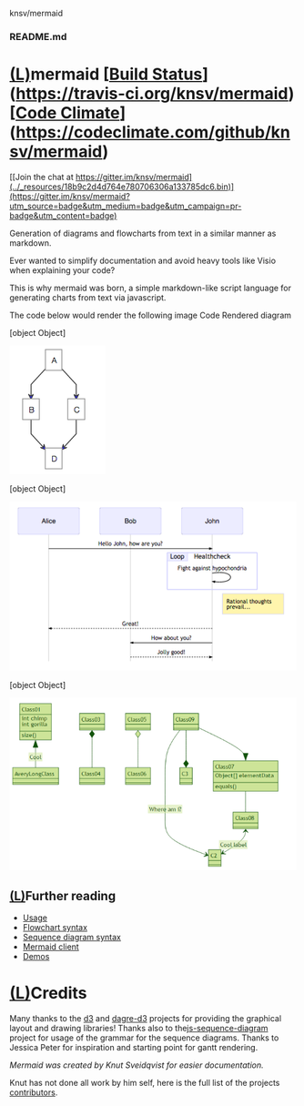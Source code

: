 knsv/mermaid

###    README.md

# [(L)](https://github.com/knsv/mermaid#mermaid--)mermaid [[Build Status](../_resources/af3359b6a330e8be6d21e0274c77bc30.bin)](https://travis-ci.org/knsv/mermaid)  [[Code Climate](../_resources/692c55ebbb03d490dc9307384d5ee66c.bin)](https://codeclimate.com/github/knsv/mermaid)

[[Join the chat at https://gitter.im/knsv/mermaid](../_resources/18b9c2d4d764e780706306a133785dc6.bin)](https://gitter.im/knsv/mermaid?utm_source=badge&utm_medium=badge&utm_campaign=pr-badge&utm_content=badge)

Generation of diagrams and flowcharts from text in a similar manner as markdown.

Ever wanted to simplify documentation and avoid heavy tools like Visio when explaining your code?

This is why mermaid was born, a simple markdown-like script language for generating charts from text via javascript.

The code below would render the following image
Code
Rendered diagram

 [object Object]

 [![Example 1](../_resources/92749f25781d1b94c7f66da4ecb7c52a.png)](https://camo.githubusercontent.com/1c020b882cc6351ddd7731c84292cde20b3d4a08/687474703a2f2f7777772e73766569646f2e636f6d2f6d65726d6169642f696d672f6578312e706e67)

 [object Object]

 [![Example 2](../_resources/1432b90ba687e69ea4547b2b9c5bfd29.png)](https://camo.githubusercontent.com/5bf9fdba85561d95d5a8ebddfd29e030647708d3/687474703a2f2f7777772e73766569646f2e636f6d2f6d65726d6169642f696d672f736571312e706e67)

 [object Object]

 [![Example 3](../_resources/6fe9ee849dbbf4f9800d392263413652.png)](https://github.com/knsv/mermaid/blob/master/docs/img/class-diagram.png)

## [(L)](https://github.com/knsv/mermaid#further-reading)Further reading

- [Usage](http://knsv.github.io/mermaid/#usage)
- [Flowchart syntax](http://knsv.github.io/mermaid/#flowcharts-basic-syntax)
- [Sequence diagram syntax](http://knsv.github.io/mermaid/#sequence-diagrams)
- [Mermaid client](http://knsv.github.io/mermaid/#mermaid-cli)
- [Demos](http://knsv.github.io/mermaid/#demos)

# [(L)](https://github.com/knsv/mermaid#credits)Credits

Many thanks to the [d3](http://d3js.org/) and [dagre-d3](https://github.com/cpettitt/dagre-d3) projects for providing the graphical layout and drawing libraries! Thanks also to the[js-sequence-diagram](http://bramp.github.io/js-sequence-diagrams) project for usage of the grammar for the sequence diagrams. Thanks to Jessica Peter for inspiration and starting point for gantt rendering.

*Mermaid was created by Knut Sveidqvist for easier documentation.*

Knut has not done all work by him self, here is the full list of the projects [contributors](https://github.com/knsv/mermaid/graphs/contributors).